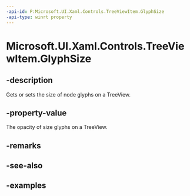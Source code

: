 ```yaml
---
-api-id: P:Microsoft.UI.Xaml.Controls.TreeViewItem.GlyphSize
-api-type: winrt property
---
```


<!-- Property syntax.
public double GlyphSize { get;  set; }
-->

# Microsoft.UI.Xaml.Controls.TreeViewItem.GlyphSize

## -description

Gets or sets the size of node glyphs on a TreeView.

## -property-value

The opacity of size glyphs on a TreeView.

## -remarks

## -see-also

## -examples

